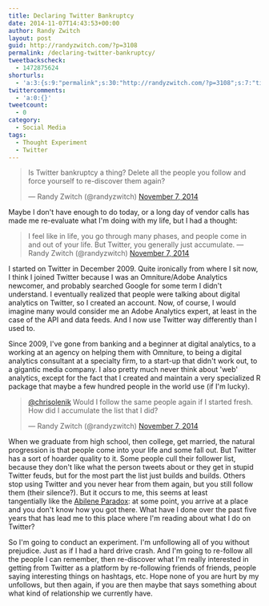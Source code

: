 ```yaml
---
title: Declaring Twitter Bankruptcy
date: 2014-11-07T14:43:53+00:00
author: Randy Zwitch
layout: post
guid: http://randyzwitch.com/?p=3108
permalink: /declaring-twitter-bankruptcy/
tweetbackscheck:
  - 1472875624
shorturls:
  - 'a:3:{s:9:"permalink";s:30:"http://randyzwitch.com/?p=3108";s:7:"tinyurl";s:26:"http://tinyurl.com/mnmf4s8";s:4:"isgd";s:19:"http://is.gd/5GLVSD";}'
twittercomments:
  - 'a:0:{}'
tweetcount:
  - 0
category:
  - Social Media
tags:
  - Thought Experiment
  - Twitter
---
```

<blockquote class="twitter-tweet" data-partner="tweetdeck">
  <p>
    Is Twitter bankruptcy a thing? Delete all the people you follow and force yourself to re-discover them again?
  </p>

  <p>
    — Randy Zwitch (@randyzwitch) <a href="https://twitter.com/randyzwitch/status/530792792713621504">November 7, 2014</a>
  </p>
</blockquote>

Maybe I don't have enough to do today, or a long day of vendor calls has made me re-evaluate what I'm doing with my life, but I had a thought:

<blockquote class="twitter-tweet" data-partner="tweetdeck">
  <p>
    I feel like in life, you go through many phases, and people come in and out of your life. But Twitter, you generally just accumulate. — Randy Zwitch (@randyzwitch) <a href="https://twitter.com/randyzwitch/status/530793430444953600">November 7, 2014</a>
  </p>
</blockquote>



I started on Twitter in December 2009. Quite ironically from where I sit now, I think I joined Twitter because I was an Omniture/Adobe Analytics newcomer, and probably searched Google for some term I didn't understand. I eventually realized that people were talking about digital analytics on Twitter, so I created an account. Now, of course, I would imagine many would consider me an Adobe Analytics expert, at least in the case of the API and data feeds. And I now use Twitter way differently than I used to.

Since 2009, I've gone from banking and a beginner at digital analytics, to a working at an agency on helping them with Omniture, to being a digital analytics consultant at a specialty firm, to a start-up that didn't work out, to a gigantic media company. I also pretty much never think about 'web' analytics, except for the fact that I created and maintain a very specialized R package that maybe a few hundred people in the world use (if I'm lucky).

<blockquote class="twitter-tweet" data-conversation="none" data-cards="hidden" data-partner="tweetdeck">
  <p>
    <a href="https://twitter.com/chrisolenik">@chrisolenik</a> Would I follow the same people again if I started fresh. How did I accumulate the list that I did?
  </p>

  <p>
    — Randy Zwitch (@randyzwitch) <a href="https://twitter.com/randyzwitch/status/530794962271883264">November 7, 2014</a>
  </p>
</blockquote>

When we graduate from high school, then college, get married, the natural progression is that people come into your life and some fall out. But Twitter has a sort of hoarder quality to it. Some people cull their follower list, because they don't like what the person tweets about or they get in stupid Twitter feuds, but for the most part the list just builds and builds. Others stop using Twitter and you never hear from them again, but you still follow them (their silence?). But it occurs to me, this seems at least tangentially like the <a title="Abilene Paradox explained" href="http://en.wikipedia.org/wiki/Abilene_paradox" target="_blank">Abilene Paradox</a>: at some point, you arrive at a place and you don't know how you got there. What have I done over the past five years that has lead me to this place where I'm reading about what I do on Twitter?



So I'm going to conduct an experiment. I'm unfollowing all of you without prejudice. Just as if I had a hard drive crash. And I'm going to re-follow all the people I can remember, then re-discover what I'm really interested in getting from Twitter as a platform by re-following friends of friends, people saying interesting things on hashtags, etc. Hope none of you are hurt by my unfollows, but then again, if you are then maybe that says something about what kind of relationship we currently have.
